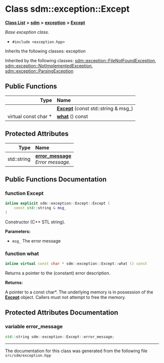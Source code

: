 
<NavBar active_item_id="2"/>

# Class sdm::exception::Except


[**Class List**](annotated.md) **>** [**sdm**](namespacesdm.md) **>** [**exception**](namespacesdm_1_1exception.md) **>** [**Except**](classsdm_1_1exception_1_1Except.md)



_Base exception class._ 

* `#include <exception.hpp>`



Inherits the following classes: exception


Inherited by the following classes: [sdm::exception::FileNotFoundException](classsdm_1_1exception_1_1FileNotFoundException.md),  [sdm::exception::NotImplementedException](classsdm_1_1exception_1_1NotImplementedException.md),  [sdm::exception::ParsingException](classsdm_1_1exception_1_1ParsingException.md)










## Public Functions

| Type | Name |
| ---: | :--- |
|   | [**Except**](classsdm_1_1exception_1_1Except.md#function-except) (const std::string & msg\_) <br> |
| virtual const char \* | [**what**](classsdm_1_1exception_1_1Except.md#function-what) () const<br> |




## Protected Attributes

| Type | Name |
| ---: | :--- |
|  std::string | [**error\_message**](classsdm_1_1exception_1_1Except.md#variable-error-message)  <br>_Error message._  |




## Public Functions Documentation


### function Except 


```cpp
inline explicit sdm::exception::Except::Except (
    const std::string & msg_
) 
```


Constructor (C++ STL string). 

**Parameters:**


* `msg_` The error message 



        

### function what 


```cpp
inline virtual const char * sdm::exception::Except::what () const
```


Returns a pointer to the (constant) error description. 

**Returns:**

A pointer to a const char\*. The underlying memory is in possession of the [**Except**](classsdm_1_1exception_1_1Except.md) object. Callers must not attempt to free the memory. 




        
## Protected Attributes Documentation


### variable error\_message 


```cpp
std::string sdm::exception::Except::error_message;
```



------------------------------
The documentation for this class was generated from the following file `src/sdm/exception.hpp`